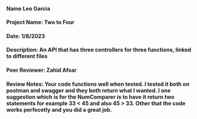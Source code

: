 #### Name Leo Garcia
#### Project Name: Two to Four
#### Date: 1/8/2023
#### Description: An API that has three controllers for three functions, linked to different files
#### Peer Reviewer: Zahid Afsar
#### Review Notes:  Your code functions well when tested. I tested it both on postman and swagger and they both return what I wanted. I one suggestion which is for the NumComparer is to have it return two statements for example 33 < 45 and also 45 > 33. Other that the code works perfecetly and you did a great job.
 
